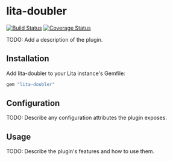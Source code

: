 # lita-doubler

[![Build Status](https://travis-ci.org/q544891464/lita-doubler.png?branch=master)](https://travis-ci.org/q544891464/lita-doubler)
[![Coverage Status](https://coveralls.io/repos/q544891464/lita-doubler/badge.png)](https://coveralls.io/r/q544891464/lita-doubler)

TODO: Add a description of the plugin.

## Installation

Add lita-doubler to your Lita instance's Gemfile:

``` ruby
gem "lita-doubler"
```

## Configuration

TODO: Describe any configuration attributes the plugin exposes.

## Usage

TODO: Describe the plugin's features and how to use them.
